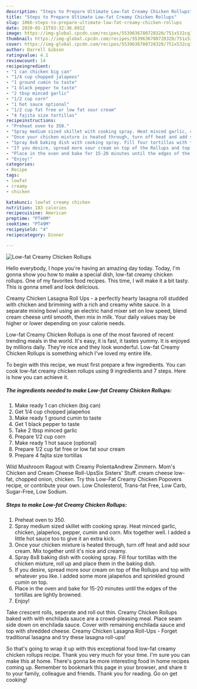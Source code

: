 ```yaml
---
description: "Steps to Prepare Ultimate Low-fat Creamy Chicken Rollups"
title: "Steps to Prepare Ultimate Low-fat Creamy Chicken Rollups"
slug: 1066-steps-to-prepare-ultimate-low-fat-creamy-chicken-rollups
date: 2020-05-15T03:32:36.691Z
image: https://img-global.cpcdn.com/recipes/5539636780728320/751x532cq70/low-fat-creamy-chicken-rollups-recipe-main-photo.jpg
thumbnail: https://img-global.cpcdn.com/recipes/5539636780728320/751x532cq70/low-fat-creamy-chicken-rollups-recipe-main-photo.jpg
cover: https://img-global.cpcdn.com/recipes/5539636780728320/751x532cq70/low-fat-creamy-chicken-rollups-recipe-main-photo.jpg
author: Darrell Gibson
ratingvalue: 4.1
reviewcount: 14
recipeingredient:
- "1 can chicken big can"
- "1/4 cup chopped jalapeos"
- "1 ground cumin to taste"
- "1 black pepper to taste"
- "2 tbsp minced garlic"
- "1/2 cup corn"
- "1 hot sauce optional"
- "1/2 cup fat free or low fat sour cream"
- "4 fajita size tortillas"
recipeinstructions:
- "Preheat oven to 350."
- "Spray medium sized skillet with cooking spray. Heat minced garlic, chicken, jalapeños, pepper, cumin and corn. Mix together well. I added a little hot sauce too to give it an extra kick."
- "Once your chicken mixture is heated through, turn off heat and add sour cream. Mix together until it&#39;s nice and creamy."
- "Spray 8x8 baking dish with cooking spray. Fill four tortillas with the chicken mixture, roll up and place them in the baking dish."
- "If you desire, spread more sour cream on top of the Rollups and top with whatever you like. I added some more jalapeños and sprinkled ground cumin on top."
- "Place in the oven and bake for 15-20 minutes until the edges of the tortillas are lightly browned."
- "Enjoy!"
categories:
- Recipe
tags:
- lowfat
- creamy
- chicken

katakunci: lowfat creamy chicken 
nutrition: 183 calories
recipecuisine: American
preptime: "PT40M"
cooktime: "PT49M"
recipeyield: "4"
recipecategory: Dinner

---
```



![Low-fat Creamy Chicken Rollups](https://img-global.cpcdn.com/recipes/5539636780728320/751x532cq70/low-fat-creamy-chicken-rollups-recipe-main-photo.jpg)

Hello everybody, I hope you're having an amazing day today. Today, I'm gonna show you how to make a special dish, low-fat creamy chicken rollups. One of my favorites food recipes. This time, I will make it a bit tasty. This is gonna smell and look delicious.

Creamy Chicken Lasagna Roll Ups - a perfectly hearty lasagna roll studded with chicken and brimming with a rich and creamy white sauce. In a separate mixing bowl using an electric hand mixer set on low speed, blend cream cheese until smooth, then mix in milk. Your daily values may be higher or lower depending on your calorie needs.

Low-fat Creamy Chicken Rollups is one of the most favored of recent trending meals in the world. It's easy, it is fast, it tastes yummy. It is enjoyed by millions daily. They're nice and they look wonderful. Low-fat Creamy Chicken Rollups is something which I've loved my entire life.


To begin with this recipe, we must first prepare a few ingredients. You can cook low-fat creamy chicken rollups using 9 ingredients and 7 steps. Here is how you can achieve it.

<!--inarticleads1-->

##### The ingredients needed to make Low-fat Creamy Chicken Rollups:

1. Make ready 1 can chicken (big can)
1. Get 1/4 cup chopped jalapeños
1. Make ready 1 ground cumin to taste
1. Get 1 black pepper to taste
1. Take 2 tbsp minced garlic
1. Prepare 1/2 cup corn
1. Make ready 1 hot sauce (optional)
1. Prepare 1/2 cup fat free or low fat sour cream
1. Prepare 4 fajita size tortillas


Wild Mushroom Ragout with Creamy PolentaAndrew Zimmern. Mom&#39;s Chicken and Cream Cheese Roll-UpsSix Sisters&#39; Stuff. cream cheese low-fat, chopped onion, chicken. Try this Low-Fat Creamy Chicken Popovers recipe, or contribute your own. Low Cholesterol, Trans-fat Free, Low Carb, Sugar-Free, Low Sodium. 

<!--inarticleads2-->

##### Steps to make Low-fat Creamy Chicken Rollups:

1. Preheat oven to 350.
1. Spray medium sized skillet with cooking spray. Heat minced garlic, chicken, jalapeños, pepper, cumin and corn. Mix together well. I added a little hot sauce too to give it an extra kick.
1. Once your chicken mixture is heated through, turn off heat and add sour cream. Mix together until it&#39;s nice and creamy.
1. Spray 8x8 baking dish with cooking spray. Fill four tortillas with the chicken mixture, roll up and place them in the baking dish.
1. If you desire, spread more sour cream on top of the Rollups and top with whatever you like. I added some more jalapeños and sprinkled ground cumin on top.
1. Place in the oven and bake for 15-20 minutes until the edges of the tortillas are lightly browned.
1. Enjoy!


Take crescent rolls, seperate and roll out thin. Creamy Chicken Rollups baked with with enchilada sauce are a crowd-pleasing meal. Place seam side down on enchilada sauce. Cover with remaining enchilada sauce and top with shredded cheese. Creamy Chicken Lasagna Roll-Ups - Forget traditional lasagna and try these lasagna roll-ups! 

So that's going to wrap it up with this exceptional food low-fat creamy chicken rollups recipe. Thank you very much for your time. I'm sure you can make this at home. There's gonna be more interesting food in home recipes coming up. Remember to bookmark this page in your browser, and share it to your family, colleague and friends. Thank you for reading. Go on get cooking!
